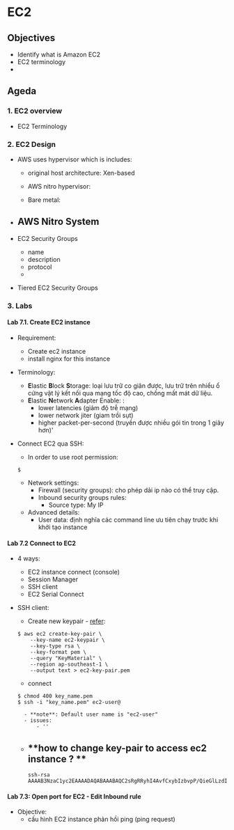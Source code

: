 # EC2

## Objectives
+ Identify what is Amazon EC2
+ EC2 terminology
+ 

## Ageda
### 1. EC2 overview

+ EC2 Terminology


### 2. EC2 Design

+ AWS uses hypervisor which is includes:
    - original host architecture: Xen-based

    - AWS nitro hypervisor:

    - Bare metal:

+ AWS Nitro System
    - 

+ EC2 Security Groups
    - name
    - description
    - protocol
    - 

+ Tiered EC2 Security Groups

### 3. Labs

#### Lab 7.1. Create EC2 instance
+ Requirement:
    - Create ec2 instance
    - install nginx for this instance

+ Terminology:
    - **E**lastic **B**lock **S**torage: loại lưu trữ co giãn được, lưu trữ trên nhiểu ổ cứng vật lý kết nối qua mạng tốc độ cao, chống mất mát dữ liệu.
    - **E**lastic **N**etwork **A**dapter Enable: :
        - lower latencies (giảm độ trễ mạng)
        - lower network jiter (giam trồi sụt)
        - higher packet-per-second (truyền được nhiều gói tin trong 1 giây hơn)'

+ Connect EC2 qua SSH:
    - In order to use root permission:
    ```
    $ 
    ```

    - Network settings:
        - Firewall (security groups): cho phép dải ip nào có thể truy cập.
        - Inbound security groups rules:
            - Source type: My IP
    - Advanced details: 
        - User data: định nghĩa các command line ưu tiên chạy trước khi khởi tạo instance

#### Lab 7.2 Connect to EC2
+ 4 ways:
    - EC2 instance connect (console)
    - Session Manager
    - SSH client
    - EC2 Serial Connect

+ SSH client:
    - Create new keypair - [refer](https://docs.aws.amazon.com/AWSEC2/latest/UserGuide/create-key-pairs.html):

    ```
    $ aws ec2 create-key-pair \
        --key-name ec2-keypair \
        --key-type rsa \
        --key-format pem \
        --query "KeyMaterial" \
        --region ap-southeast-1 \
        --output text > ec2-key-pair.pem
    ```

    - connect
    ```
    $ chmod 400 key_name.pem
    $ ssh -i "key_name.pem" ec2-user@
    ```
        - **note**: Default user name is "ec2-user"
        - issues:
            - ''

    - **how to change key-pair to access ec2 instance ? **
        - 
        ```
        ssh-rsa AAAAB3NzaC1yc2EAAAADAQABAAABAQC2sRgRRyhI4AvfCxybIzbvpP/QieGlLzdIzM+ACG0nvc/52TRSe0A+Cmb4IBWLR5M2ynnBWR5ABfOlqbs7yOzShdr+qYWC207Srww3HBoi1A5S9fwdNERlMGh/BASoZGp/gNbpgAbQZ499QZ0Bl9HJPt8yzfglqdaUGUEq20vVXBNFZsycQq9Jfng8o9oMYHbiFxTy7qa1oQmqcN439tjzW7Uyo3tfk9vsxUjGgZ5SelCmIKlkAVzYZfZwZUKo3xKnjeNHGXPxOZPv81m/uQypoyzXg+JuBf1tkUNKZW32rTVHXKDMBOh0UJL3xVykFAl5FxZHWA8Sgj4EQzS0zQZL
        ```

#### Lab 7.3: Open port for EC2 - Edit Inbound rule
+ Objective:
    - cấu hình EC2 instance phản hồi ping (ping request)